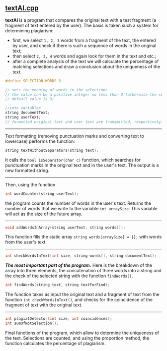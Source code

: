 ## [textAI.cpp](https://github.com/repinnick/antiplagiat/blob/main/textAI.cpp)

<b>textAI</b> is a program that compares the original text with a test fragment (a fragment of text entered by the user). The basis is taken such a system for determining plagiarism: 
<ul>
<li>first, we select <code>1, 2, 3</code> words from a fragment of the text, the entered by user, and check if there is such a sequence of words in the original text;</li>
<li>then select <code>2, 3, 4</code> words and again look for them in the text and etc.;</li>
<li>after a complete analysis of the text we will calculate the percentage of matching selections and draw a conclusion about the uniqueness of the text.</li>
</ul>

```c++
#define SELECTION_WORDS 3

// sets the meaning of words in the selection;
// the value can be a positive integer no less than 2 (otherwise the selection is meaningless);
// default value is 3;
```

```c++
//into variables
string documentText;
string userText;
// formatted original text and user text are transmitted, respectively;
```
<hr>
Text formatting (removing punctuation marks and converting text to lowercase) performs the function:

```c++
string textWithoutSeparators(string text);
```

It calls the ```bool isSeparator(char c)``` function, which searches for punctuation marks in the original text and in the user's text. The output is a new formatted string.
<hr>

Then, using the function
```c++
int wordCounter(string userText);
```
the program counts the number of words in the user's text. Returns the number of words that we write to the variable ```int arraySize```. This variable will act as the size of the future array.
<hr>

```c++
void addWordsInArray(string userText, string words[]);
```

This function fills the static array ```string words[arraySize] = {};``` with words from the user's text.
<hr>

```c++
int checkWordsInText(int size, string words[], string documentText);
```
<b><i>The most important part of the program.</i></b> Here is the breakdown of the array into three elements, the concatenation of three words into a string and the check of the selected string with the function ```findWords()```.

```c++
int findWords(string text, string textForFind);
```
The function takes as input the original text and a fragment of text from the function ```int checkWordsInText()```, and checks for the coincidence of the fragment of text with the original text.
<hr>

```c++
int plagiatDetector(int size, int coincidences);
int sumOfNotSelection();
```
Final functions of the program, which allow to determine the uniqueness of the text. Selections are counted, and using the proportion method, the function calculates the percentage of plagiarism.
